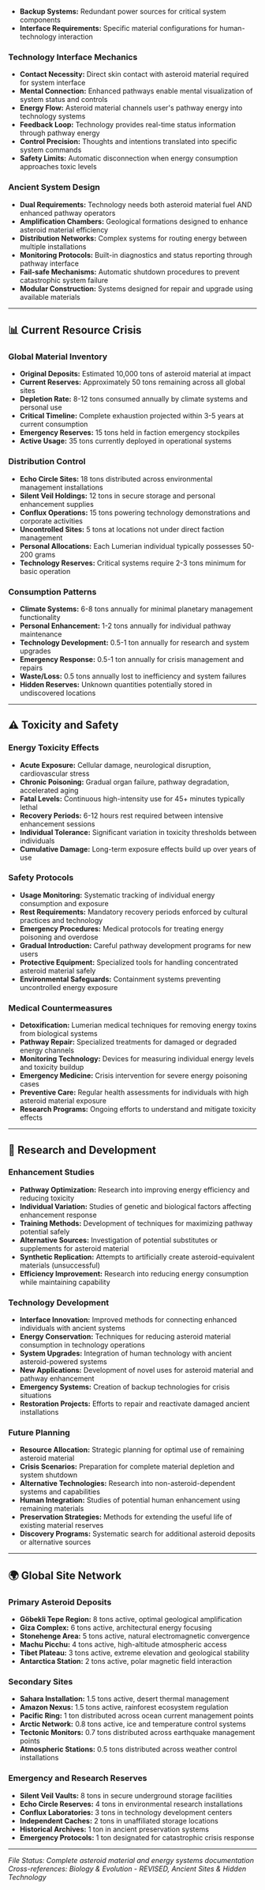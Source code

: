 - **Backup Systems:** Redundant power sources for critical system components
- **Interface Requirements:** Specific material configurations for human-technology interaction

### **Technology Interface Mechanics**
- **Contact Necessity:** Direct skin contact with asteroid material required for system interface
- **Mental Connection:** Enhanced pathways enable mental visualization of system status and controls
- **Energy Flow:** Asteroid material channels user's pathway energy into technology systems
- **Feedback Loop:** Technology provides real-time status information through pathway energy
- **Control Precision:** Thoughts and intentions translated into specific system commands
- **Safety Limits:** Automatic disconnection when energy consumption approaches toxic levels

### **Ancient System Design**
- **Dual Requirements:** Technology needs both asteroid material fuel AND enhanced pathway operators
- **Amplification Chambers:** Geological formations designed to enhance asteroid material efficiency
- **Distribution Networks:** Complex systems for routing energy between multiple installations
- **Monitoring Protocols:** Built-in diagnostics and status reporting through pathway interface
- **Fail-safe Mechanisms:** Automatic shutdown procedures to prevent catastrophic system failure
- **Modular Construction:** Systems designed for repair and upgrade using available materials

---

## 📊 **Current Resource Crisis**

### **Global Material Inventory**
- **Original Deposits:** Estimated 10,000 tons of asteroid material at impact
- **Current Reserves:** Approximately 50 tons remaining across all global sites
- **Depletion Rate:** 8-12 tons consumed annually by climate systems and personal use
- **Critical Timeline:** Complete exhaustion projected within 3-5 years at current consumption
- **Emergency Reserves:** 15 tons held in faction emergency stockpiles
- **Active Usage:** 35 tons currently deployed in operational systems

### **Distribution Control**
- **Echo Circle Sites:** 18 tons distributed across environmental management installations
- **Silent Veil Holdings:** 12 tons in secure storage and personal enhancement supplies
- **Conflux Operations:** 15 tons powering technology demonstrations and corporate activities
- **Uncontrolled Sites:** 5 tons at locations not under direct faction management
- **Personal Allocations:** Each Lumerian individual typically possesses 50-200 grams
- **Technology Reserves:** Critical systems require 2-3 tons minimum for basic operation

### **Consumption Patterns**
- **Climate Systems:** 6-8 tons annually for minimal planetary management functionality
- **Personal Enhancement:** 1-2 tons annually for individual pathway maintenance
- **Technology Development:** 0.5-1 ton annually for research and system upgrades
- **Emergency Response:** 0.5-1 ton annually for crisis management and repairs
- **Waste/Loss:** 0.5 tons annually lost to inefficiency and system failures
- **Hidden Reserves:** Unknown quantities potentially stored in undiscovered locations

---

## ⚠️ **Toxicity and Safety**

### **Energy Toxicity Effects**
- **Acute Exposure:** Cellular damage, neurological disruption, cardiovascular stress
- **Chronic Poisoning:** Gradual organ failure, pathway degradation, accelerated aging
- **Fatal Levels:** Continuous high-intensity use for 45+ minutes typically lethal
- **Recovery Periods:** 6-12 hours rest required between intensive enhancement sessions
- **Individual Tolerance:** Significant variation in toxicity thresholds between individuals
- **Cumulative Damage:** Long-term exposure effects build up over years of use

### **Safety Protocols**
- **Usage Monitoring:** Systematic tracking of individual energy consumption and exposure
- **Rest Requirements:** Mandatory recovery periods enforced by cultural practices and technology
- **Emergency Procedures:** Medical protocols for treating energy poisoning and overdose
- **Gradual Introduction:** Careful pathway development programs for new users
- **Protective Equipment:** Specialized tools for handling concentrated asteroid material safely
- **Environmental Safeguards:** Containment systems preventing uncontrolled energy exposure

### **Medical Countermeasures**
- **Detoxification:** Lumerian medical techniques for removing energy toxins from biological systems
- **Pathway Repair:** Specialized treatments for damaged or degraded energy channels
- **Monitoring Technology:** Devices for measuring individual energy levels and toxicity buildup
- **Emergency Medicine:** Crisis intervention for severe energy poisoning cases
- **Preventive Care:** Regular health assessments for individuals with high asteroid material exposure
- **Research Programs:** Ongoing efforts to understand and mitigate toxicity effects

---

## 🔬 **Research and Development**

### **Enhancement Studies**
- **Pathway Optimization:** Research into improving energy efficiency and reducing toxicity
- **Individual Variation:** Studies of genetic and biological factors affecting enhancement response
- **Training Methods:** Development of techniques for maximizing pathway potential safely
- **Alternative Sources:** Investigation of potential substitutes or supplements for asteroid material
- **Synthetic Replication:** Attempts to artificially create asteroid-equivalent materials (unsuccessful)
- **Efficiency Improvement:** Research into reducing energy consumption while maintaining capability

### **Technology Development**
- **Interface Innovation:** Improved methods for connecting enhanced individuals with ancient systems
- **Energy Conservation:** Techniques for reducing asteroid material consumption in technology operations
- **System Upgrades:** Integration of human technology with ancient asteroid-powered systems
- **New Applications:** Development of novel uses for asteroid material and pathway enhancement
- **Emergency Systems:** Creation of backup technologies for crisis situations
- **Restoration Projects:** Efforts to repair and reactivate damaged ancient installations

### **Future Planning**
- **Resource Allocation:** Strategic planning for optimal use of remaining asteroid material
- **Crisis Scenarios:** Preparation for complete material depletion and system shutdown
- **Alternative Technologies:** Research into non-asteroid-dependent systems and capabilities
- **Human Integration:** Studies of potential human enhancement using remaining materials
- **Preservation Strategies:** Methods for extending the useful life of existing material reserves
- **Discovery Programs:** Systematic search for additional asteroid deposits or alternative sources

---

## 🌍 **Global Site Network**

### **Primary Asteroid Deposits**
- **Göbekli Tepe Region:** 8 tons active, optimal geological amplification
- **Giza Complex:** 6 tons active, architectural energy focusing
- **Stonehenge Area:** 5 tons active, natural electromagnetic convergence
- **Machu Picchu:** 4 tons active, high-altitude atmospheric access
- **Tibet Plateau:** 3 tons active, extreme elevation and geological stability
- **Antarctica Station:** 2 tons active, polar magnetic field interaction

### **Secondary Sites**
- **Sahara Installation:** 1.5 tons active, desert thermal management
- **Amazon Nexus:** 1.5 tons active, rainforest ecosystem regulation
- **Pacific Ring:** 1 ton distributed across ocean current management points
- **Arctic Network:** 0.8 tons active, ice and temperature control systems
- **Tectonic Monitors:** 0.7 tons distributed across earthquake management points
- **Atmospheric Stations:** 0.5 tons distributed across weather control installations

### **Emergency and Research Reserves**
- **Silent Veil Vaults:** 8 tons in secure underground storage facilities
- **Echo Circle Reserves:** 4 tons in environmental research installations
- **Conflux Laboratories:** 3 tons in technology development centers
- **Independent Caches:** 2 tons in unaffiliated storage locations
- **Historical Archives:** 1 ton in ancient preservation systems
- **Emergency Protocols:** 1 ton designated for catastrophic crisis response

---

*File Status: Complete asteroid material and energy systems documentation*  
*Cross-references: Biology & Evolution - REVISED, Ancient Sites & Hidden Technology*